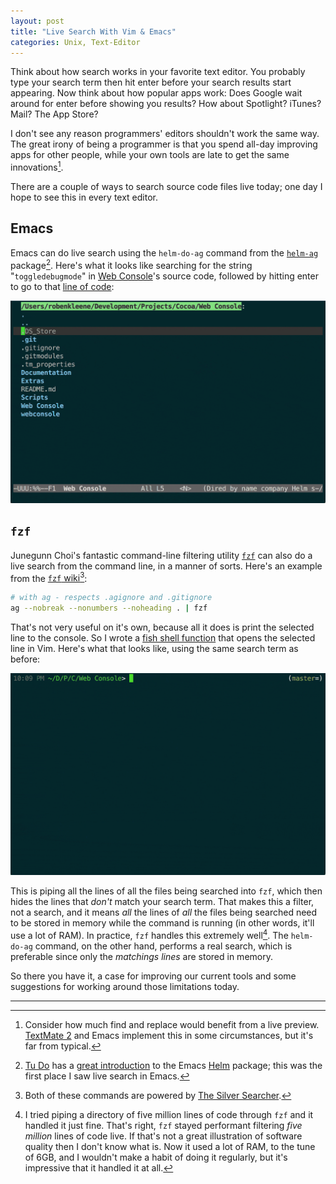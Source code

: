 ```yaml
---
layout: post
title: "Live Search With Vim & Emacs"
categories: Unix, Text-Editor
---
```


Think about how search works in your favorite text editor. You probably type your search term then hit enter before your search results start appearing. Now think about how popular apps work: Does Google wait around for enter before showing you results? How about Spotlight? iTunes? Mail? The App Store?

I don't see any reason programmers' editors shouldn't work the same way. The great irony of being a programmer is that you spend all-day improving apps for other people, while your own tools are late to get the same innovations[^others].

There are a couple of ways to search source code files live today; one day I hope to see this in every text editor.

## Emacs

Emacs can do live search using the `helm-do-ag` command from the [`helm-ag` ](https://github.com/syohex/emacs-helm-ag) package[^helm]. Here's what it looks like searching for the string "`toggledebugmode`" in [Web Console](https://github.com/robenkleene/webconsole)'s source code, followed by hitting enter to go to that [line of code](https://github.com/robenkleene/webconsole/blob/6373e62508fd9e9f41b46910e7460833af6b855f/Web%20Console/Web%20Console/WCLAppDelegate.m#L65):

![helm-do-ag](/assets/2016-03-17-helm-do-ag.gif)

## `fzf`

Junegunn Choi's fantastic command-line filtering utility [`fzf`](https://github.com/junegunn/fzf) can also do a live search from the command line, in a manner of sorts. Here's an example from the [`fzf` wiki](https://github.com/junegunn/fzf/wiki/examples)[^ag]:

``` bash
# with ag - respects .agignore and .gitignore
ag --nobreak --nonumbers --noheading . | fzf
```

That's not very useful on it's own, because all it does is print the selected line to the console. So I wrote a [fish shell function](https://github.com/robenkleene/Dotfiles/blob/a32996fa1d7af58f929a94db5fc4c05f36d42b47/config/fish/config.fish#L102-L108) that opens the selected line in Vim.  Here's what that looks like, using the same search term as before:

![`fzf` Vim Lines](/assets/2016-03-17-fzf-vim-lines.gif)

This is piping all the lines of all the files being searched into `fzf`, which then hides the lines that *don't* match your search term. That makes this a filter, not a search, and it means *all* the lines of *all* the files being searched need to be stored in memory while the command is running (in other words, it'll use a lot of RAM). In practice, `fzf` handles this extremely well[^filtering]. The `helm-do-ag` command, on the other hand, performs a real search, which is preferable since only the *matchings lines* are stored in memory.

So there you have it, a case for improving our current tools and some suggestions for working around those limitations today.

* * *

[^others]: Consider how much find and replace would benefit from a live preview. [TextMate 2](https://github.com/textmate/textmate) and Emacs implement this in some circumstances, but it's far from typical.

[^helm]: [Tu Do](http://tuhdo.github.io/) has a [great introduction](http://tuhdo.github.io/helm-intro.html) to the Emacs [Helm](https://github.com/emacs-helm/helm) package; this was the first place I saw live search in Emacs.

[^ag]: Both of these commands are powered by [The Silver Searcher](https://github.com/ggreer/the_silver_searcher).

[^filtering]: I tried piping a directory of five million lines of code through `fzf` and it handled it just fine. That's right, `fzf` stayed performant filtering *five million* lines of code live. If that's not a great illustration of software quality then I don't know what is. Now it used a lot of RAM, to the tune of 6GB, and I wouldn't make a habit of doing it regularly, but it's impressive that it handled it at all.
